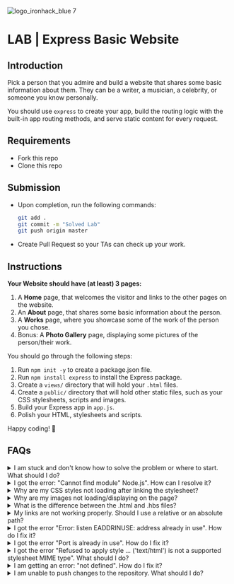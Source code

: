 ![logo_ironhack_blue 7](https://user-images.githubusercontent.com/23629340/40541063-a07a0a8a-601a-11e8-91b5-2f13e4e6b441.png)

# LAB | Express Basic Website

## Introduction

Pick a person that you admire and build a website that shares some basic information about them. They can be a writer, a musician, a celebrity, or someone you know personally.

You should use `express` to create your app, build the routing logic with the built-in app routing methods, and serve static content for every request.

## Requirements

- Fork this repo
- Clone this repo

## Submission

- Upon completion, run the following commands:

  ```bash
  git add .
  git commit -m "Solved Lab"
  git push origin master
  ```

- Create Pull Request so your TAs can check up your work.

## Instructions

**Your Website should have (at least) 3 pages:**

1. A **Home** page, that welcomes the visitor and links to the other pages on the website.
2. An **About** page, that shares some basic information about the person.
3. A **Works** page, where you showcase some of the work of the person you chose.
4. Bonus: A **Photo Gallery** page, displaying some pictures of the person/their work.

You should go through the following steps:

1. Run `npm init -y` to create a package.json file.
2. Run `npm install express` to install the Express package.
3. Create a `views/` directory that will hold your `.html` files.
4. Create a `public/` directory that will hold other static files, such as your CSS stylesheets, scripts and images.
5. Build your Express app in `app.js`.
6. Polish your HTML, stylesheets and scripts.

Happy coding! 💙



## FAQs


<details>
  <summary>I am stuck and don't know how to solve the problem or where to start. What should I do?</summary>


  If you are stuck in your code and don't know how to solve the problem or where to start, you should take a step back and try to form a clear question about the specific issue you are facing. This will help you narrow down the problem and come up with potential solutions.


For example, is it a concept that you don't understand, or are you receiving an error message that you don't know how to fix? It is usually helpful to try to state the problem as clearly as possible, including any error messages you are receiving. This can help you communicate the issue to others and potentially get help from classmates or online resources. 


Once you have a clear understanding of the problem, you will be able to start working towards the solution.

  <br>

  [Back to top](#faqs)

</details>


<details>
  <summary>I got the error: "Cannot find module" Node.js". How can I resolve it?</summary>


  The error "Cannot find module" in a Node.js application means that the module you are trying to import or use does not exist in your project or cannot be found by Node.js.


There are a few things you can try to resolve the issue:


1. **Dependencies are not installed**: Make sure that all dependencies are installed.

   To do this, run the command `npm install` in the root folder of your project.

   This will install all of the dependencies listed in the project's `package.json` file, and ensure that all of the modules that your Node'js application requires are available.
   <br>

2. **Module is not installed**: Make sure that the *package* you are trying to use is listed in the project's `package.json` and that it is installed.

   To do this, run the command `npm install <package_name>`, replacing the `<package_name>` with the name of the package.

   This will add the package to the list of dependencies in the `package.json` file, and install it in the project.
   <br>

3. **Module is not imported:** Make sure that you've imported the module/package correctly and that the `require` statement is spelled correctly and available in the correct place in your code.
   <br>

4. **Wrong file path:** If you are importing another file as a module, make sure that the file you are trying to require is located in the correct folder and that you are using the correct file path.
   <br>

5. **Wrong module/package name:** Check the spelling of the package name you are trying to import.

<br>



  <br>

  [Back to top](#faqs)

</details>


<details>
  <summary>Why are my CSS styles not loading after linking the stylesheet?</summary>


  There are a few reasons why your CSS styles might not be loading after linking the stylesheet:



1. **Incorrect file path**: Make sure that the file path for the stylesheet in the `link` tag of your Handlebars template is correct. If the path is incorrect, the browser will not be able to locate the stylesheet and the styles will not be applied.

   <br>
   For example, if the file structure of your project is as follows:

   ```
   - views/
       - layout.hbs
       - index.hbs
   
   - public/
       - stylesheets/
           - style.css
   ...
   ```

   <br>
   The correct file path for the stylesheet in the `link` tag of the `layout.hbs` file would be:

   ```html
   <link rel="stylesheet" href="/stylesheets/style.css">
   ```

   <br>***Important*:** The `href` path starts with a `/`, representing the path starting from the base folder where the static files are being served from, in this case the `public/` folder.

   <br>

2. **Incorrect file name:** Make sure that you are refering to the file by its right name in the `href` of the `link` tag.
   <br>

3. **Middleware not configured correctly**: Make sure that you have the `express.static` middleware, that serves static filescorrectly configured in your Express app and that the right folder path and name is specified. If this middleware is not set up correctly, the server will not send the stylesheet when requested.
   <br>

4. **Restart the server:**  Sometimes, even if you made the correct changes, the browser might still be loading an old version of the file. You should try restarting your Express server. This will ensure that the new changes are loaded and being served by the server, making sure the browser will load the most recent version of the stylesheet."

<br>

  <br>

  [Back to top](#faqs)

</details>


<details>
  <summary>Why are my images not loading/displaying on the page?</summary>


  There are a few reasons why your images might not be loading after linking the file:


1. **Incorrect file path**: Make sure that the file path for the image in the `img` tag of your Handlebars template is correct. If the path is incorrect, the browser will not be able to locate the stylesheet and the styles will not be applied.

   <br>
   For example, if the file structure of your project is as follows:

   ```
   - views/
       - layout.hbs
       - index.hbs
   
   - public/
       - images/
           - dog.jpg
   ...
   ```

   <br>
   The correct file path for loading the image in the `index.hbs` file would be:

   ```html
   <img alt="dog" src="/images/dog.jpg" />
   ```

   <br>***Important*:** The `src` path starts with a `/`, representing the path starting from the base folder where the static files are being served from, in this case the `public/` folder.

   <br>

2. **Incorrect file name:** Make sure that you are refering to the file by its right name in the `src` of the `img` tag.
   <br>

3. **Middleware not configured correctly**: Make sure that you have the `express.static` middleware, that serves static files correctly configured in your Express app and that the right folder path and name is specified. If this middleware is not set up correctly, the server will not send the images when requested.
   <br>

4. **Restart the server:**  Sometimes, even if you made the correct changes, the browser might still be loading an old version of the file. You should try restarting your Express server. This will ensure that the new changes are loaded and being served by the server.

<br>

  <br>

  [Back to top](#faqs)

</details>


<details>
  <summary>What is the difference between the .html and .hbs files?</summary>


  An `.hbs` file is a Handlebars template file. Handlebars is a templating library, used on the server side in Node.js to generate HTML pages from template files. Handlebars allows you to write templates that are more expressive and readable than plain HTML, and it also allows you to reuse code. Handlebars uses double curly brace `{{ }}` syntax to specify placeholders for data in templates.



So in short, `.hbs` is a format of the Handlebars template files and `.html` is the end format and the file generated after the `.hbs` template has been processed.


  <br>

  [Back to top](#faqs)

</details>


<details>
  <summary>My links are not working properly. Should I use a relative or an absolute path?</summary>


  When linking to other pages within your Express app, as a general rule you should use relative paths that start with a forward slash `/`.

This way you ensure that the links will work correctly both in your development environment and when the app is deployed.

<br>

For example, instead of linking to a page with an absolute path like this:

```html
<a href="http://yourdomain.com/contact"> Contact </a>
```

You should use a relative path starting with a forward slash `/` like this:

```html
<a href="/contact"> Contact </a>
```

<br>



If you are embedding values in your Handlebars template, you should still use the relative path that start with a forward slash `/` like this:

```handlebars
<a href="/projects/{{id}}" > About </a>
```

<br>


  <br>

  [Back to top](#faqs)

</details>


<details>
  <summary>I got the error "Error: listen EADDRINUSE: address already in use". How do I fix it?</summary>


  This error means that the port is taken by another process that is still running on that port. 

To fix the issue, you need to kill the process using the port and then run the command again. Here's how to do it:



#### On Mac/Linux

To kill the process running on the port `3000`, run the following command in the terminal:

```bash
sudo kill -9 $(lsof -t -i:3000)   
```

> **Important:** Replace the above example port *3000* with the port number of the process you are trying to kill.

<br>



#### On Windows

##### 1. Using the Task Manager

To kill the running process on Windows using the Task Manager do the following:

1. Open the **Task Manager** by pressing: **<kbd>Ctrl</kbd>** + **<kbd>Shift</kbd>** + **<kbd>Esc</kbd>** 
2. Find the Node process you want to terminate.
3. Right-click and select **End Task**

<br>



##### 2. Using Command Prompt

To kill the running process on Windows using the Command Prompt do the following:

1. Open the windows **Start** menu

2. Search for **CMD** in the search bar

3. In the search results, right-click on **Command Prompt** and select **Run as administrator**. This will open the Command Prompt terminal.

4. In the Comman Prompt terminal, run the following command to find the process ID:

   ```bash
   netstat -ano|findstr "PID :3000"
   ```

   > If the process happens to be running on another port, simply replace `3000` with the number the port number the process is running on.

   This will return the process id (PID). You should then run the following command using the process id (PID) you got in the previous step to terminate the process:

   ```bash
   taskkill /PID 12345 /f
   ```

   > **Important:** Replace the above example PID *12345*, with the process id (PID) you got in the previous step.


<br>



  <br>

  [Back to top](#faqs)

</details>


<details>
  <summary>I got the error "Port is already in use". How do I fix it?</summary>


  This error means that the port is taken by another process that is still running on that port. 

To fix the issue, you need to kill the process using the port and then run the command again. Here's how to do it:



#### On Mac/Linux

To kill the process running on the port `3000`, run the following command in the terminal:

```bash
sudo kill -9 $(lsof -t -i:3000)   
```

> **Important:** Replace the above example port *3000* with the port number of the process you are trying to kill.

<br>



#### On Windows

##### 1. Using the Task Manager

To kill the running process on Windows using the Task Manager do the following:

1. Open the **Task Manager** by pressing: **<kbd>Ctrl</kbd>** + **<kbd>Shift</kbd>** + **<kbd>Esc</kbd>** 
2. Find the Node process you want to terminate.
3. Right-click and select **End Task**

<br>



##### 2. Using Command Prompt

To kill the running process on Windows using the Command Prompt do the following:

1. Open the windows **Start** menu

2. Search for **CMD** in the search bar

3. In the search results, right-click on **Command Prompt** and select **Run as administrator**. This will open the Command Prompt terminal.

4. In the Comman Prompt terminal, run the following command to find the process ID:

   ```bash
   netstat -ano|findstr "PID :3000"
   ```

   > If the process happens to be running on another port, simply replace `3000` with the number the port number the process is running on.

   This will return the process id (PID). You should then run the following command using the process id (PID) you got in the previous step to terminate the process:

   ```bash
   taskkill /PID 12345 /f
   ```

   > **Important:** Replace the above example PID *12345*, with the process id (PID) you got in the previous step.


<br>


  <br>

  [Back to top](#faqs)

</details>


<details>
  <summary>I got the error "Refused to apply style ... ('text/html') is not a supported stylesheet MIME type". What should I do?</summary>


  This error most commonly occurs when the browser attempts to load a resource (i.e., stylesheet) but the server instead returns an HTML page. For example, if there is an issue with the file path and server is unable to serve the file, it may return a 404 html page.


There are a few things you should look at to troubleshoot this:

1. **Try accessing the file directly:** To verify that the server is returning an HTML page instead of the requested file, copy the file path and try to access the file directly from a new browser tab.
   <br>

2. **Check the file path**: Make sure that the file path used is correct and that the file actually exists in that location. If there is a typo or error in the file path, the server will not be able to find the file.
   <br>

3. **Check the static files middleware configuration**: Check that your `express.static` middleware, that serves static files, is correctly configured and that the right folder path and name is specified. If this middleware is not set up correctly, the server will not send the images when requested.  

   <br>



  <br>

  [Back to top](#faqs)

</details>


<details>
  <summary>I am getting an error: "not defined". How do I fix it?</summary>


  The "ReferenceError: variable is not defined" error in JavaScript occurs when you try to access a variable or a function that has not been defined yet, or is out of scope. 



To fix the issue, check that you have defined the variable or function that you are trying to use and double-check the spelling to make sure you are using the correct name.



In case that the variable or a function is defined in another file, make sure that the file has been imported or loaded correctly.
<br>

  <br>

  [Back to top](#faqs)

</details>


<details>
  <summary>I am unable to push changes to the repository. What should I do?</summary>


  There are a couple of possible reasons why you may be unable to *push* changes to a Git repository:

1. **You have not committed your changes:** Before you can push your changes to the repository, you need to commit them using the `git commit` command. Make sure you have committed your changes and try pushing again. To do this, run the following terminal commands from the project folder:

   ```bash
   git add .
   git commit -m "Your commit message"
   git push
   ```


2. **You do not have permission to push to the repository:** If you have cloned the repository directly from the main Ironhack repository without making a *Fork* first, you do not have write access to the repository.
   To check which remote repository you have cloned, run the following terminal command from the project folder:

   ```bash
   git remote -v
   ```

If the link shown is the same as the main Ironhack repository, you will need to fork the repository to your Github account first, and then clone your fork to your local machine to be able to push the changes.

Note: You may want to make a copy of the code your have locally, to avoid losing it in the process.


  <br>

  [Back to top](#faqs)

</details>

